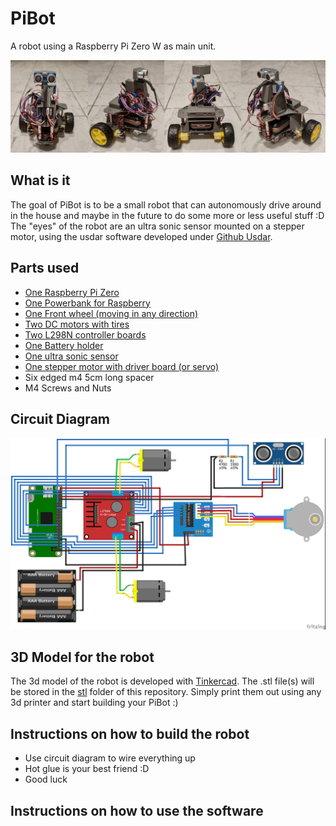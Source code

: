 # PiBot
A robot using a Raspberry Pi Zero W as main unit. 

![PyPi](docs/robot.jpg)

## What is it
The goal of PiBot is to be a small robot that can autonomously drive around in the house and maybe in the future to do some more or less useful stuff :D  
The "eyes" of the robot are an ultra sonic sensor mounted on a stepper motor, using the usdar software developed under [Github Usdar](https://github.com/vanslipon/usdar).

## Parts used
- [One Raspberry Pi Zero](https://www.amazon.de/Raspberry-Pi-Zero-WH-512/dp/B07C7FHJDX)
- [One Powerbank for Raspberry](https://www.amazon.de/gp/product/B018R0F4YQ)
- [One Front wheel (moving in any direction)](https://www.amazon.de/gp/product/B001HGJ7GY)
- [Two DC motors with tires](https://www.amazon.de/gp/product/B06Y5RMF8Q)
- [Two L298N controller boards](https://www.amazon.de/gp/product/B077YC3JX9)
- [One Battery holder](https://www.amazon.de/gp/product/B077YC3JX9)
- [One ultra sonic sensor](https://www.amazon.de/Elegoo-HC-SR04-Ultraschallmodul-Distanzsensor-MEGA2560/dp/B01M9CMJ9O)
- [One stepper motor with driver board (or servo)](https://www.amazon.de/gp/product/B01IP7IOGQ)
- Six edged m4 5cm long spacer
- M4 Screws and Nuts

## Circuit Diagram
![Circuit Diagram](docs/PiBot_circuit_diagram.jpg)

## 3D Model for the robot
The 3d model of the robot is developed with [Tinkercad](https://www.tinkercad.com/).
The .stl file(s) will be stored in the [stl](stl) folder of this repository.
Simply print them out using any 3d printer and start building your PiBot :)

## Instructions on how to build the robot
- Use circuit diagram to wire everything up 
- Hot glue is your best friend :D
- Good luck

## Instructions on how to use the software
